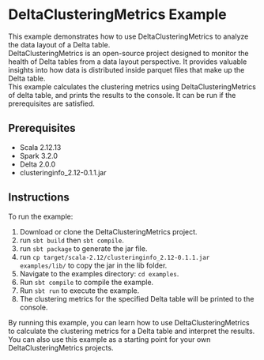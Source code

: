 # DeltaClusteringMetrics Example
This example demonstrates how to use DeltaClusteringMetrics to analyze the data layout of a Delta table.  
DeltaClusteringMetrics is an open-source project designed to monitor the health of Delta tables from a data layout perspective. It provides valuable insights into how data is distributed inside parquet files that make up the Delta table.   
This example calculates the clustering metrics using DeltaClusteringMetrics of delta table, and prints the results to the console. It can be run if the prerequisites are satisfied.

## Prerequisites  
- Scala 2.12.13
- Spark 3.2.0
- Delta 2.0.0  
- clusteringinfo_2.12-0.1.1.jar  

## Instructions  
To run the example:  
1. Download or clone the DeltaClusteringMetrics project.   
2. run ```sbt build``` then ```sbt compile```.  
3. run ```sbt package``` to generate the jar file.  
4. run ```cp target/scala-2.12/clusteringinfo_2.12-0.1.1.jar examples/lib/``` to copy the jar in the lib folder.  
5. Navigate to the examples directory: ```cd examples```.  
6. Run ```sbt compile``` to compile the example.  
7. Run ```sbt run``` to execute the example.  
8. The clustering metrics for the specified Delta table will be printed to the console.    

By running this example, you can learn how to use DeltaClusteringMetrics to calculate the clustering metrics for a Delta table and interpret the results.  
You can also use this example as a starting point for your own DeltaClusteringMetrics projects.



